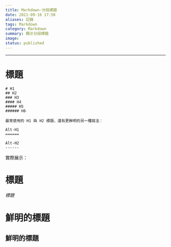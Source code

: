 ```yaml
---
title: Markdown-分段標題
date: 2021-09-16 17:58
aliases: 記錄 
tags: Markdown
category: Markdown
summary: 顯示分段標題
image: 
status: published
---
```


---


# 標題

```'語法顯示'
# H1  
## H2  
### H3  
#### H4  
##### H5  
###### H6  

最常使用的 H1 與 H2 標題，還有更鮮明的另一種寫法：

Alt-H1  
======

Alt-H2  
------

```

實際展示：
# 標題
###### 標題

鮮明的標題
======

鮮明的標題
------
